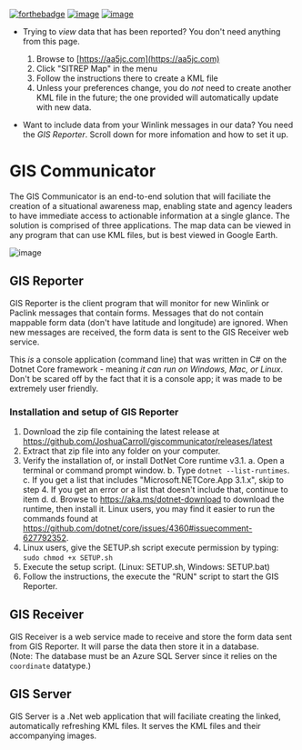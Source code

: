[![forthebadge](https://forthebadge.com/images/badges/powered-by-electricity.svg)](https://forthebadge.com)
[![image](https://user-images.githubusercontent.com/2617394/173255052-2d3576b1-889c-42af-98c7-786509a4f5a1.png)](https://forthebadge.com)
[![image](https://user-images.githubusercontent.com/2617394/173255113-80294590-a303-4e39-b765-3ebdfe51fbbc.png)](https://forthebadge.com)

- Trying to *view* data that has been reported? You don't need anything from this page.
  1. Browse to [https://aa5jc.com](https://aa5jc.com) 
  2. Click "SITREP Map" in the menu
  3. Follow the instructions there to create a KML file
  4. Unless your preferences change, you do *not* need to create another KML file in the future; the one provided will automatically update with new data.
  
- Want to include data from your Winlink messages in our data?  You need the *GIS Reporter*.  Scroll down for more infomation and how to set it up.


# GIS Communicator

The GIS Communicator is an end-to-end solution that will faciliate the creation of a situational awareness map, enabling state and agency leaders to have immediate access to actionable information at a single glance.  The solution is comprised of three applications.  The map data can be viewed in any program that can use KML files, but is best viewed in Google Earth.

![image](https://user-images.githubusercontent.com/2617394/173254527-e0188f9a-5614-4291-bc05-954f69bc7209.png)

## GIS Reporter

GIS Reporter is the client program that will monitor for new Winlink or Paclink messages that contain forms.  Messages that do not contain mappable form data (don't have latitude and longitude) are ignored.  When new messages are received, the form data is sent to the GIS Receiver web service.  

This *is* a console application (command line) that was written in C# on the Dotnet Core framework - meaning *it can run on Windows, Mac, or Linux*.  Don't be scared off by the fact that it is a console app; it was made to be extremely user friendly.

### Installation and setup of GIS Reporter
1. Download the zip file containing the latest release at https://github.com/JoshuaCarroll/giscommunicator/releases/latest
2. Extract that zip file into any folder on your computer.
3. Verify the installation of, or install DotNet Core runtime v3.1.
  a. Open a terminal or command prompt window.
  b. Type `dotnet --list-runtimes`.
  c. If you get a list that includes "Microsoft.NETCore.App 3.1.x", skip to step 4. If you get an error or a list that doesn't include that, continue to item d.
  d. Browse to https://aka.ms/dotnet-download to download the runtime, then install it.  Linux users, you may find it easier to run the commands found at  https://github.com/dotnet/core/issues/4360#issuecomment-627792352.
4. Linux users, give the SETUP.sh script execute permission by typing: `sudo chmod +x SETUP.sh`
5. Execute the setup script.  (Linux: SETUP.sh, Windows: SETUP.bat)
6. Follow the instructions, the execute the "RUN" script to start the GIS Reporter.

## GIS Receiver
GIS Receiver is a web service made to receive and store the form data sent from GIS Reporter.  It will parse the data then store it in a database.  
(Note: The database must be an Azure SQL Server since it relies on the `coordinate` datatype.)

## GIS Server
GIS Server is a .Net web application that will faciliate creating the linked, automatically refreshing KML files.  It serves the KML files and their accompanying images.
